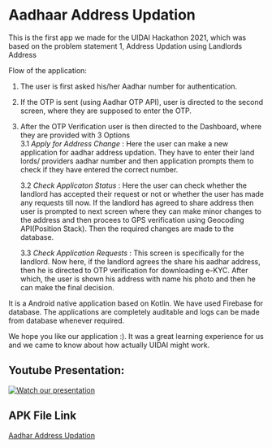 # Aadhaar Address Updation

This is the first app we made for the UIDAI Hackathon 2021, which was based on the problem statement 1, Address Updation using Landlords Address </br>

Flow of the application:
1. The user is first asked his/her Aadhar number for authentication.</br>
2. If the OTP is sent (using Aadhar OTP API), user is directed to the second screen, where they are supposed to enter the OTP.</br>
3. After the OTP Verification user is then directed to the Dashboard, where they are provided with 3 Options</br>
    3.1 *Apply for Address Change* : Here the user can make a new application for aadhar address updation. They have to 
                                     enter their land lords/ providers aadhar number and then application prompts them
                                     to check if they have entered the correct number.
                                     
    3.2 *Check Applicaton Status* : Here the user can check whether the landlord has accepted their request or not or whether the user has
                                    made any requests till now. If the landlord has agreed to share address then user is prompted to next screen 
                                    where they can make minor changes to the address and then procees to GPS verification using Geocoding API(Position Stack).
                                    Then the required changes are made to the database.
                                    
    3.3 *Check Application Requests* : This screen is specifically for the landlord. Now here, if the landlord agrees the share his aadhar address, then he is directed to 
                                       OTP verification for downloading e-KYC. After which, the user is shown his address with name his photo and then he can make the final decision.
                                       
                           
It is a Android native application based on Kotlin. We have used Firebase for database.
The applications are completely auditable and logs can be made from database whenever required.

We hope you like our application :). It was a great learning experience for us and we came to know about how actually UIDAI might work.

## Youtube Presentation:
[![Watch our presentation](https://img.youtube.com/vi/Ds3qqZuB36A/0.jpg)](https://youtu.be/Ds3qqZuB36A)</br>

## APK File Link
[Aadhar Address Updation](https://drive.google.com/file/d/1pxFaNfpFj4g4v-3aZpLty9ber1--g5gy/view?usp=sharing)
